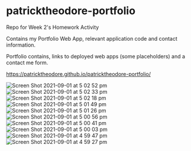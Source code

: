 # patricktheodore-portfolio
Repo for Week 2's Homework Activity

Contains my Portfolio Web App, relevant application code and contact information. 

Portfolio contains, links to deployed web apps (some placeholders) and a contact me form. 

https://patricktheodore.github.io/patricktheodore-portfolio/

![Screen Shot 2021-09-01 at 5 02 52 pm](https://user-images.githubusercontent.com/81402349/131644440-db2de308-e162-432d-9fde-95200120d009.png)
![Screen Shot 2021-09-01 at 5 02 33 pm](https://user-images.githubusercontent.com/81402349/131644447-ed197297-b3c4-43a8-8c30-1100db2c70c4.png)
![Screen Shot 2021-09-01 at 5 02 18 pm](https://user-images.githubusercontent.com/81402349/131644454-ed8f9dee-a28e-44ff-8282-2f114086d3c8.png)
![Screen Shot 2021-09-01 at 5 01 49 pm](https://user-images.githubusercontent.com/81402349/131644459-117a635d-da21-4d84-a406-38c5334ea330.png)
![Screen Shot 2021-09-01 at 5 01 26 pm](https://user-images.githubusercontent.com/81402349/131644462-10851237-7444-400b-b39e-c7cdd474da54.png)
![Screen Shot 2021-09-01 at 5 00 56 pm](https://user-images.githubusercontent.com/81402349/131644467-8d7f1c43-a27c-48b5-aed7-a94f97e3a729.png)
![Screen Shot 2021-09-01 at 5 00 41 pm](https://user-images.githubusercontent.com/81402349/131644470-877109c1-3b21-42ae-bada-245ea2c6d686.png)
![Screen Shot 2021-09-01 at 5 00 03 pm](https://user-images.githubusercontent.com/81402349/131644474-9e352806-97c7-40d8-8d39-404fce2247d1.png)
![Screen Shot 2021-09-01 at 4 59 47 pm](https://user-images.githubusercontent.com/81402349/131644478-c716b3c2-a5d5-43c4-b5c3-a30426c2b7eb.png)
![Screen Shot 2021-09-01 at 4 59 27 pm](https://user-images.githubusercontent.com/81402349/131644479-6e7a4271-2f7c-462f-b222-9014aa03a49b.png)
